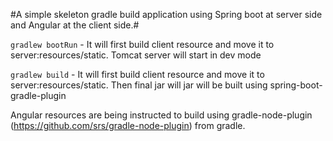 #A simple skeleton gradle build application using Spring boot at server side and Angular at the client side.#

```gradlew bootRun``` - It will first build client resource and move it to server:resources/static. Tomcat server will start in dev mode

```gradlew build```   - It will first build client resource and move it to server:resources/static. Then final jar will jar will be built using spring-boot-gradle-plugin


Angular resources are being instructed to build using gradle-node-plugin (https://github.com/srs/gradle-node-plugin) from gradle. 



 
